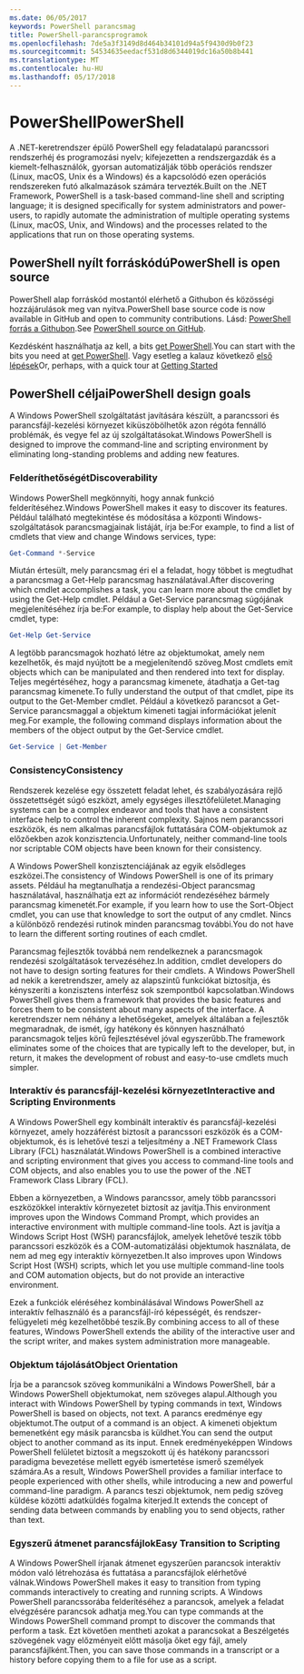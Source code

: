 ```yaml
---
ms.date: 06/05/2017
keywords: PowerShell parancsmag
title: PowerShell-parancsprogramok
ms.openlocfilehash: 7de5a3f3149d8d464b34101d94a5f9430d9b0f23
ms.sourcegitcommit: 54534635eedacf531d8d6344019dc16a50b8b441
ms.translationtype: MT
ms.contentlocale: hu-HU
ms.lasthandoff: 05/17/2018
---
```

# <a name="powershell"></a><span data-ttu-id="8792f-103">PowerShell</span><span class="sxs-lookup"><span data-stu-id="8792f-103">PowerShell</span></span>

<span data-ttu-id="8792f-104">A .NET-keretrendszer épülő PowerShell egy feladatalapú parancssori rendszerhéj és programozási nyelv; kifejezetten a rendszergazdák és a kiemelt-felhasználók, gyorsan automatizálják több operációs rendszer (Linux, macOS, Unix és a Windows) és a kapcsolódó ezen operációs rendszereken futó alkalmazások számára tervezték.</span><span class="sxs-lookup"><span data-stu-id="8792f-104">Built on the .NET Framework, PowerShell is a task-based command-line shell and scripting language; it is designed specifically for system administrators and power-users, to rapidly automate the administration of multiple operating systems (Linux, macOS, Unix, and Windows) and the processes related to the applications that run on those operating systems.</span></span>

## <a name="powershell-is-open-source"></a><span data-ttu-id="8792f-105">PowerShell nyílt forráskódú</span><span class="sxs-lookup"><span data-stu-id="8792f-105">PowerShell is open source</span></span>

<span data-ttu-id="8792f-106">PowerShell alap forráskód mostantól elérhető a Githubon és közösségi hozzájárulások meg van nyitva.</span><span class="sxs-lookup"><span data-stu-id="8792f-106">PowerShell base source code is now available in GitHub and open to community contributions.</span></span> <span data-ttu-id="8792f-107">Lásd: [PowerShell forrás a Githubon](https://github.com/powershell/powershell).</span><span class="sxs-lookup"><span data-stu-id="8792f-107">See [PowerShell source on GitHub](https://github.com/powershell/powershell).</span></span>

<span data-ttu-id="8792f-108">Kezdésként használhatja az kell, a bits [get PowerShell](https://github.com/PowerShell/PowerShell#get-powershell).</span><span class="sxs-lookup"><span data-stu-id="8792f-108">You can start with the bits you need at [get PowerShell](https://github.com/PowerShell/PowerShell#get-powershell).</span></span>
<span data-ttu-id="8792f-109">Vagy esetleg a kalauz következő [első lépések](https://github.com/PowerShell/PowerShell/blob/master/docs/learning-powershell)</span><span class="sxs-lookup"><span data-stu-id="8792f-109">Or, perhaps, with a quick tour at [Getting Started](https://github.com/PowerShell/PowerShell/blob/master/docs/learning-powershell)</span></span>

## <a name="powershell-design-goals"></a><span data-ttu-id="8792f-110">PowerShell céljai</span><span class="sxs-lookup"><span data-stu-id="8792f-110">PowerShell design goals</span></span>
<span data-ttu-id="8792f-111">A Windows PowerShell szolgáltatást javítására készült, a parancssori és parancsfájl-kezelési környezet kiküszöbölhetők azon régóta fennálló problémák, és vegye fel az új szolgáltatásokat.</span><span class="sxs-lookup"><span data-stu-id="8792f-111">Windows PowerShell is designed to improve the command-line and scripting environment by eliminating long-standing problems and adding new features.</span></span>

### <a name="discoverability"></a><span data-ttu-id="8792f-112">Felderíthetőségét</span><span class="sxs-lookup"><span data-stu-id="8792f-112">Discoverability</span></span>
<span data-ttu-id="8792f-113">Windows PowerShell megkönnyíti, hogy annak funkció felderítéséhez.</span><span class="sxs-lookup"><span data-stu-id="8792f-113">Windows PowerShell makes it easy to discover its features.</span></span> <span data-ttu-id="8792f-114">Például található megtekintése és módosítása a központi Windows-szolgáltatások parancsmagjainak listáját, írja be:</span><span class="sxs-lookup"><span data-stu-id="8792f-114">For example, to find a list of cmdlets that view and change Windows services, type:</span></span>

```powershell
Get-Command *-Service
```

<span data-ttu-id="8792f-115">Miután értesült, mely parancsmag éri el a feladat, hogy többet is megtudhat a parancsmag a Get-Help parancsmag használatával.</span><span class="sxs-lookup"><span data-stu-id="8792f-115">After discovering which cmdlet accomplishes a task, you can learn more about the cmdlet by using the Get-Help cmdlet.</span></span> <span data-ttu-id="8792f-116">Például a Get-Service parancsmag súgójának megjelenítéséhez írja be:</span><span class="sxs-lookup"><span data-stu-id="8792f-116">For example, to display help about the Get-Service cmdlet, type:</span></span>

```powershell
Get-Help Get-Service
```
<span data-ttu-id="8792f-117">A legtöbb parancsmagok hozható létre az objektumokat, amely nem kezelhetők, és majd nyújtott be a megjelenítendő szöveg.</span><span class="sxs-lookup"><span data-stu-id="8792f-117">Most cmdlets emit objects which can be manipulated and then rendered into text for display.</span></span> <span data-ttu-id="8792f-118">Teljes megértéséhez, hogy a parancsmag kimenete, átadhatja a Get-tag parancsmag kimenete.</span><span class="sxs-lookup"><span data-stu-id="8792f-118">To fully understand the output of that cmdlet, pipe its output to the Get-Member cmdlet.</span></span> <span data-ttu-id="8792f-119">Például a következő parancsot a Get-Service parancsmaggal a objektum kimeneti tagjai információkat jelenít meg.</span><span class="sxs-lookup"><span data-stu-id="8792f-119">For example, the following command displays information about the members of the object output by the Get-Service cmdlet.</span></span>

```powershell
Get-Service | Get-Member
```

### <a name="consistency"></a><span data-ttu-id="8792f-120">Consistency</span><span class="sxs-lookup"><span data-stu-id="8792f-120">Consistency</span></span>
<span data-ttu-id="8792f-121">Rendszerek kezelése egy összetett feladat lehet, és szabályozására rejlő összetettségét súgó eszközt, amely egységes illesztőfelületet.</span><span class="sxs-lookup"><span data-stu-id="8792f-121">Managing systems can be a complex endeavor and tools that have a consistent interface help to control the inherent complexity.</span></span> <span data-ttu-id="8792f-122">Sajnos nem parancssori eszközök, és nem alkalmas parancsfájlok futtatására COM-objektumok az előzőekben azok konzisztencia.</span><span class="sxs-lookup"><span data-stu-id="8792f-122">Unfortunately, neither command-line tools nor scriptable COM objects have been known for their consistency.</span></span>

<span data-ttu-id="8792f-123">A Windows PowerShell konzisztenciájának az egyik elsődleges eszközei.</span><span class="sxs-lookup"><span data-stu-id="8792f-123">The consistency of Windows PowerShell is one of its primary assets.</span></span> <span data-ttu-id="8792f-124">Például ha megtanulhatja a rendezési-Object parancsmag használatával, használhatja ezt az információt rendezéséhez bármely parancsmag kimenetét.</span><span class="sxs-lookup"><span data-stu-id="8792f-124">For example, if you learn how to use the Sort-Object cmdlet, you can use that knowledge to sort the output of any cmdlet.</span></span> <span data-ttu-id="8792f-125">Nincs a különböző rendezési rutinok minden parancsmag további.</span><span class="sxs-lookup"><span data-stu-id="8792f-125">You do not have to learn the different sorting routines of each cmdlet.</span></span>

<span data-ttu-id="8792f-126">Parancsmag fejlesztők továbbá nem rendelkeznek a parancsmagok rendezési szolgáltatások tervezéséhez.</span><span class="sxs-lookup"><span data-stu-id="8792f-126">In addition, cmdlet developers do not have to design sorting features for their cmdlets.</span></span> <span data-ttu-id="8792f-127">A Windows PowerShell ad nekik a keretrendszer, amely az alapszintű funkciókat biztosítja, és kényszeríti a konzisztens interfész sok szempontból kapcsolatban.</span><span class="sxs-lookup"><span data-stu-id="8792f-127">Windows PowerShell gives them a framework that provides the basic features and forces them to be consistent about many aspects of the interface.</span></span> <span data-ttu-id="8792f-128">A keretrendszer nem néhány a lehetőségeket, amelyek általában a fejlesztők megmaradnak, de ismét, így hatékony és könnyen használható parancsmagok teljes körű fejlesztésével jóval egyszerűbb.</span><span class="sxs-lookup"><span data-stu-id="8792f-128">The framework eliminates some of the choices that are typically left to the developer, but, in return, it makes the development of robust and easy-to-use cmdlets much simpler.</span></span>

### <a name="interactive-and-scripting-environments"></a><span data-ttu-id="8792f-129">Interaktív és parancsfájl-kezelési környezet</span><span class="sxs-lookup"><span data-stu-id="8792f-129">Interactive and Scripting Environments</span></span>
<span data-ttu-id="8792f-130">A Windows PowerShell egy kombinált interaktív és parancsfájl-kezelési környezet, amely hozzáférést biztosít a parancssori eszközök és a COM-objektumok, és is lehetővé teszi a teljesítmény a .NET Framework Class Library (FCL) használatát.</span><span class="sxs-lookup"><span data-stu-id="8792f-130">Windows PowerShell is a combined interactive and scripting environment that gives you access to command-line tools and COM objects, and also enables you to use the power of the .NET Framework Class Library (FCL).</span></span>

<span data-ttu-id="8792f-131">Ebben a környezetben, a Windows parancssor, amely több parancssori eszközökkel interaktív környezetet biztosít az javítja.</span><span class="sxs-lookup"><span data-stu-id="8792f-131">This environment improves upon the Windows Command Prompt, which provides an interactive environment with multiple command-line tools.</span></span> <span data-ttu-id="8792f-132">Azt is javítja a Windows Script Host (WSH) parancsfájlok, amelyek lehetővé teszik több parancssori eszközök és a COM-automatizálási objektumok használata, de nem ad meg egy interaktív környezetben.</span><span class="sxs-lookup"><span data-stu-id="8792f-132">It also improves upon Windows Script Host (WSH) scripts, which let you use multiple command-line tools and COM automation objects, but do not provide an interactive environment.</span></span>

<span data-ttu-id="8792f-133">Ezek a funkciók eléréséhez kombinálásával Windows PowerShell az interaktív felhasználó és a parancsfájl-író képességét, és rendszer-felügyeleti még kezelhetőbbé teszik.</span><span class="sxs-lookup"><span data-stu-id="8792f-133">By combining access to all of these features, Windows PowerShell extends the ability of the interactive user and the script writer, and makes system administration more manageable.</span></span>

### <a name="object-orientation"></a><span data-ttu-id="8792f-134">Objektum tájolását</span><span class="sxs-lookup"><span data-stu-id="8792f-134">Object Orientation</span></span>
<span data-ttu-id="8792f-135">Írja be a parancsok szöveg kommunikálni a Windows PowerShell, bár a Windows PowerShell objektumokat, nem szöveges alapul.</span><span class="sxs-lookup"><span data-stu-id="8792f-135">Although you interact with Windows PowerShell by typing commands in text, Windows PowerShell is based on objects, not text.</span></span> <span data-ttu-id="8792f-136">A parancs eredménye egy objektumot.</span><span class="sxs-lookup"><span data-stu-id="8792f-136">The output of a command is an object.</span></span> <span data-ttu-id="8792f-137">A kimeneti objektum bemenetként egy másik parancsba is küldhet.</span><span class="sxs-lookup"><span data-stu-id="8792f-137">You can send the output object to another command as its input.</span></span> <span data-ttu-id="8792f-138">Ennek eredményeképpen Windows PowerShell felületet biztosít a megszokott új és hatékony parancssori paradigma bevezetése mellett egyéb ismertetése ismerő személyek számára.</span><span class="sxs-lookup"><span data-stu-id="8792f-138">As a result, Windows PowerShell provides a familiar interface to people experienced with other shells, while introducing a new and powerful command-line paradigm.</span></span> <span data-ttu-id="8792f-139">A parancs teszi objektumok, nem pedig szöveg küldése közötti adatküldés fogalma kiterjed.</span><span class="sxs-lookup"><span data-stu-id="8792f-139">It extends the concept of sending data between commands by enabling you to send objects, rather than text.</span></span>

### <a name="easy-transition-to-scripting"></a><span data-ttu-id="8792f-140">Egyszerű átmenet parancsfájlok</span><span class="sxs-lookup"><span data-stu-id="8792f-140">Easy Transition to Scripting</span></span>
<span data-ttu-id="8792f-141">A Windows PowerShell írjanak átmenet egyszerűen parancsok interaktív módon való létrehozása és futtatása a parancsfájlok elérhetővé válnak.</span><span class="sxs-lookup"><span data-stu-id="8792f-141">Windows PowerShell makes it easy to transition from typing commands interactively to creating and running scripts.</span></span> <span data-ttu-id="8792f-142">A Windows PowerShell parancssorába felderítéséhez a parancsok, amelyek a feladat elvégzésére parancsok adhatja meg.</span><span class="sxs-lookup"><span data-stu-id="8792f-142">You can type commands at the Windows PowerShell command prompt to discover the commands that perform a task.</span></span> <span data-ttu-id="8792f-143">Ezt követően mentheti azokat a parancsokat a Beszélgetés szövegének vagy előzményeit előtt másolja őket egy fájl, amely parancsfájlként.</span><span class="sxs-lookup"><span data-stu-id="8792f-143">Then, you can save those commands in a transcript or a history before copying them to a file for use as a script.</span></span>
